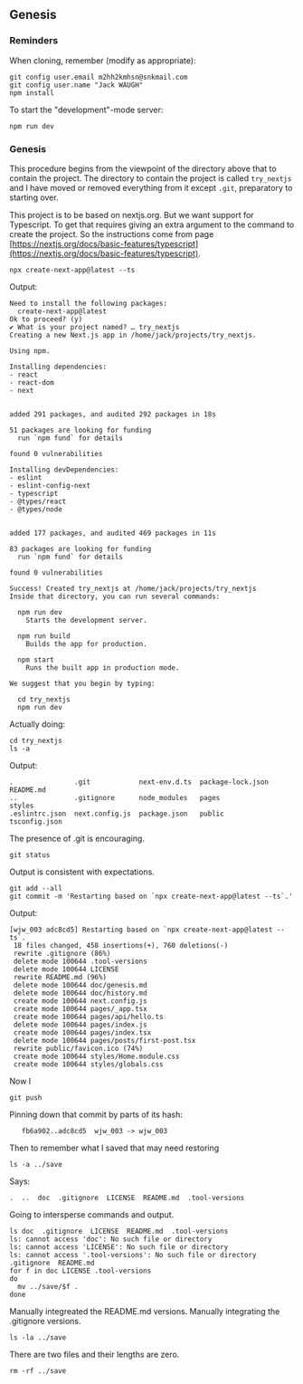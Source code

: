 ## Genesis

### Reminders

When cloning, remember (modify as appropriate):
```
git config user.email m2hh2kmhsn@snkmail.com
git config user.name "Jack WAUGH"
npm install
```
To start the "development"-mode server:
```
npm run dev
```

### Genesis

This procedure begins from the viewpoint of the directory above that to
contain the project. The directory to contain the project is called
`try_nextjs` and I have moved or removed everything from it except `.git`,
preparatory to starting over.

This project is to be based on nextjs.org. But we want support for Typescript.
To get that requires giving an extra argument to the command to create the
project. So the instructions come from page
[https://nextjs.org/docs/basic-features/typescript](https://nextjs.org/docs/basic-features/typescript).
```
npx create-next-app@latest --ts
```
Output:
```
Need to install the following packages:
  create-next-app@latest
Ok to proceed? (y) 
✔ What is your project named? … try_nextjs
Creating a new Next.js app in /home/jack/projects/try_nextjs.

Using npm.

Installing dependencies:
- react
- react-dom
- next


added 291 packages, and audited 292 packages in 18s

51 packages are looking for funding
  run `npm fund` for details

found 0 vulnerabilities

Installing devDependencies:
- eslint
- eslint-config-next
- typescript
- @types/react
- @types/node


added 177 packages, and audited 469 packages in 11s

83 packages are looking for funding
  run `npm fund` for details

found 0 vulnerabilities

Success! Created try_nextjs at /home/jack/projects/try_nextjs
Inside that directory, you can run several commands:

  npm run dev
    Starts the development server.

  npm run build
    Builds the app for production.

  npm start
    Runs the built app in production mode.

We suggest that you begin by typing:

  cd try_nextjs
  npm run dev
```
Actually doing:
```
cd try_nextjs
ls -a
```
Output:
```
.               .git            next-env.d.ts  package-lock.json  README.md
..              .gitignore      node_modules   pages              styles
.eslintrc.json  next.config.js  package.json   public             tsconfig.json
```
The presence of .git is encouraging.
```
git status
```
Output is consistent with expectations.
```
git add --all
git commit -m 'Restarting based on `npx create-next-app@latest --ts`.'
```
Output:
```
[wjw_003 adc8cd5] Restarting based on `npx create-next-app@latest --ts`.
 18 files changed, 458 insertions(+), 760 deletions(-)
 rewrite .gitignore (86%)
 delete mode 100644 .tool-versions
 delete mode 100644 LICENSE
 rewrite README.md (96%)
 delete mode 100644 doc/genesis.md
 delete mode 100644 doc/history.md
 create mode 100644 next.config.js
 create mode 100644 pages/_app.tsx
 create mode 100644 pages/api/hello.ts
 delete mode 100644 pages/index.js
 create mode 100644 pages/index.tsx
 delete mode 100644 pages/posts/first-post.tsx
 rewrite public/favicon.ico (74%)
 create mode 100644 styles/Home.module.css
 create mode 100644 styles/globals.css
```
Now I
```
git push
```
Pinning down that commit by parts of its hash:
```
   fb6a902..adc8cd5  wjw_003 -> wjw_003
```
Then to remember what I saved that may need restoring
```
ls -a ../save
```
Says:
```
.  ..  doc  .gitignore  LICENSE  README.md  .tool-versions
```
Going to intersperse commands and output.
```
ls doc  .gitignore  LICENSE  README.md  .tool-versions
ls: cannot access 'doc': No such file or directory
ls: cannot access 'LICENSE': No such file or directory
ls: cannot access '.tool-versions': No such file or directory
.gitignore  README.md
for f in doc LICENSE .tool-versions
do
  mv ../save/$f .
done
```
Manually integreated the README.md versions.
Manually integrating the .gitignore versions.
```
ls -la ../save
```
There are two files and their lengths are zero.
```
rm -rf ../save
```
